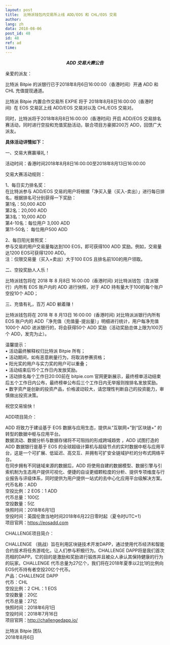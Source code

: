 ```yaml
---
layout: post
title:  比特派钱包内交易所上线 ADD/EOS 和 CHL/EOS 交易
author: 
lang: zh
data: 2018-08-06
post_id: 48
id: 48
ref: ad
time: 
---
```


<h5 style="margin:0 auto;display:block;text-align:center;margin-top:10px">ADD 交易大赛公告</h5>

亲爱的派友：

比特派 Bitpie 的派银行已于2018年8月6日16:00:00（香港时间）开通 ADD 和 CHL 充值提现通道。

比特派 Bitpie 内置合作交易所 EXPIE 将于 2018年8月8日16:00:00  (香港时间)  在 EOS 交易区上线 ADD/EOS 交易对以及 CHL/EOS 交易对。

同时，比特派将于2018年8月8日16:00:00  (香港时间) 开启 ADD/EOS 交易排名赛活动，同时进行空投和充值奖励活动，联合项目方豪掷200万 ADD，回馈广大派友。


<strong>具体活动详情如下：</strong>

<span class="fontstyle">一、交易大赛赢壕礼！</span>

活动时间：香港时间2018年8月8日16:00:00至2018年8月13日16:00:00

交易大赛活动规则： 

1、每日实力排名奖：<br/>
在比特派参与 ADD/EOS 交易的用户将根据「净买入量（买入-卖出）」进行每日排名，根据排名可分别获得一下奖励：<br/>
第1名：50,000 ADD<br/>
第2名：20,000 ADD<br/>
第3名：10,000 ADD<br/>
第4-10名：每位用户 3,000 ADD<br/>
第11-50名： 每位用户500 ADD<br/>

2、每日阳光普照奖：<br/>
参与交易的用户交易量每达到100 EOS，即可获得100 ADD 奖励。例如，交易量达1200 EOS可获得1200 ADD。<br/>注：仅限交易量（买入+卖出）大于100 EOS 且排名前100的用户领取。

<span class="fontstyle">二、空投奖励人人乐！</span>

比特派钱包将在 2018 年 8 月8日 16:00:00  (香港时间) 对比特派钱包（含派银行）内所有 EOS 账户内的 ADD 进行快照，对于 ADD 持有量大于100的每个账户空投10个 ADD；

<span class="fontstyle">三、充值有礼，百万 ADD 躺着赚！</span>

比特派钱包将在 2018 年 8 月13日 16:00:00  (香港时间) 对比特派派银行内所有 EOS 账户内的 ADD「净充值（充值量-提出量）」明细进行统计，用户每净充值1000个 ADD 进派银行的，将会获得50个 ADD 奖励（活动奖励总体上限为100万个 ADD，发完为止）。

温馨提示：<br/>
•	活动最终解释权归比特派 Bitpie 所有；<br/>
•	活动期间，如有恶意刷量行为，将取消参赛资格；<br/>
•	阳光奖的用户与实力奖的用户可以重叠；<br/>
•	活动结束后15个工作日内发放奖励。<br/>
•	活动排名每个工作日20:00前在 bitpie.com 官网更新展示，最终榜单活动结束后五个工作日内公布，最终榜单公布后三个工作日内无举报则按排名发放奖励。<br/>
•	数字资产是创新的投资产品，价格波动较大，请您理性判断自己的投资能力，审慎做出投资决策。<br/>


祝您交易愉快！




<span class="fontstyle">ADD项目简介：</span>

ADD 将致力于建设基于 EOS 数据与应用生态，提供从“互联网+”到“区块链+” 的转型的数据中枢与应用平台。<br/>
数据流动、数据分析与数据存储将不可阻挡的形成跨域趋势 ，ADD 试图打造的 ADD 数据银行是基于 EOS 的全球超级计算机与超级节点的实时数据中枢与应用平台，这是一个可扩展、低延迟、高交互、并拥有可扩安全链域护栏的分布式网络平台。<br/>
在同步拥有不同链域来源的数据后，ADD 将使用自建的数据模型、数据引擎与引索机制为生态用户提供可视化、便捷的自设更细颗粒度的分析、提供专项维度与行业报告与评级体系，同时提供为用户提供一站式的去中心化应用平台级解决方案。<br/>
代币名称：ADD<br/>
空投比例：2 EOS：1 ADD<br/>
代币总量：100亿<br/>
空投数量：5亿<br/>
快照时间：2018年6月1日<br/>
空投时间：英国伦敦当地时间2018年6月22日零时起（夏令时UTC+1）<br/>
项目官网：<a href="https://eosadd.com" target="_blank">https://eosadd.com</a>

<span class="fontstyle">CHALLENGE项目简介：</span>

CHALLENGE （挑战）旨在利用区块链技术开发DAPP，通过使用代币经济和智能合约技术将任务游戏化，让人们参与积极行为。CHALLENGE DAPP将是我们首次亮相的DAPP。它的目的是激励和奖励进行锻炼并且被众人承认其保持健康的行为的玩家。CHALLENGE 代币总量为27亿个，我们将在2018年夏季以2比1的比例向EOS代币持有者空投20亿个代币。<br/>
产品：CHALLENGE DAPP<br/>
代币：CHL<br/>
空投比例：2 CHL：1 EOS<br/>
空投数量：20亿<br/>
代币总量：27亿<br/>
快照时间：2018年6月1日<br/>
空投时间：2018年7月16日<br/>
项目官网：<a href="http://challengedapp.io/" target="_blank">http://challengedapp.io/</a>


比特派 Bitpie 团队<br/>
2018年8月6日


<style>
.fontstyle{
    font-weight:400
}
</style>